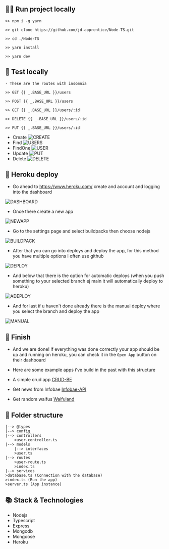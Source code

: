 ## 🏃‍♂️ Run project locally

```
>> npm i -g yarn

>> git clone https://github.com/jd-apprentice/Node-TS.git

>> cd ./Node-TS

>> yarn install

>> yarn dev
```

## 🧪 Test locally

```
- These are the routes with insomnia

>> GET {{ _.BASE_URL }}/users

>> POST {{ _.BASE_URL }}/users

>> GET {{ _.BASE_URL }}/users/:id

>> DELETE {{ _.BASE_URL }}/users/:id

>> PUT {{ _.BASE_URL }}/users/:id
```

- Create
  ![CREATE](https://cdn.discordapp.com/attachments/875262629516546089/975128172502847640/unknown.png)
- Find
  ![USERS](https://cdn.discordapp.com/attachments/875262629516546089/975129797401378866/unknown.png)
- FindOne
  ![USER](https://cdn.discordapp.com/attachments/875262629516546089/975130152558293072/unknown.png)
- Update
  ![PUT](https://cdn.discordapp.com/attachments/875262629516546089/975132183616430110/unknown.png)
- Delete
  ![DELETE](https://cdn.discordapp.com/attachments/875262629516546089/975132448339918849/unknown.png)

## 🍇 Heroku deploy

- Go ahead to https://www.heroku.com/ create and account and logging into the dashboard

![DASHBOARD](https://cdn.discordapp.com/attachments/875262629516546089/975137204596768768/unknown.png)

- Once there create a new app

![NEWAPP](https://cdn.discordapp.com/attachments/875262629516546089/975137989690802237/unknown.png)

- Go to the settings page and select buildpacks then choose nodejs

![BUILDPACK](https://cdn.discordapp.com/attachments/875262629516546089/975139047720763452/unknown.png)

- After that you can go into deploys and deploy the app, for this method you have multiple options I often use github

![DEPLOY](https://cdn.discordapp.com/attachments/875262629516546089/975139525263261796/unknown.png)

- And below that there is the option for automatic deploys (when you push something to your selected branch ej main it will automatically deploy to heroku)

![ADEPLOY](https://cdn.discordapp.com/attachments/875262629516546089/975139885776261191/unknown.png)

- And for last if u haven't done already there is the manual deploy where you select the branch and deploy the app

![MANUAL](https://cdn.discordapp.com/attachments/875262629516546089/975140221509312532/unknown.png)

## 🏁 Finish

- And we are done! if everything was done correctly your app should be up and running on heroku, you can check it in the `Open App` button on their dashboard

- Here are some example apps i've build in the past with this structure

- A simple crud app [CRUD-BE](https://github.com/jd-apprentice/MEAN-APP-BE)
- Get news from Infobae [Infobae-API](https://github.com/jd-apprentice/infobae-api)
- Get random waifus [Waifuland](https://github.com/jd-apprentice/waifuland-api)

## 📂 Folder structure

```src
|--> @types
|--> config
|--> controllers
    >user-controller.ts
|--> models
    |--> interfaces
    >user.ts
|--> routes
    >user-route.ts
    >index.ts
|--> services
>database.ts (Connection with the database)
>index.ts (Run the app)
>server.ts (App instance)
```

## 📚 Stack & Technologies

- Nodejs
- Typescript
- Express
- Mongodb
- Mongoose
- Heroku
